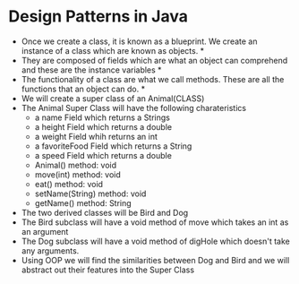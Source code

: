# Design Patterns in Java
* Once we create a class, it is known as a blueprint. We create an instance of a class which are known as objects. *
* They are composed of fields which are what an object can comprehend and these are the instance variables *
* The functionality of a class are what we call methods. These are all the functions that an object can do. *
* We will create a super class of an Animal(CLASS)
* The Animal Super Class will have the following charateristics
    - a name Field which returns a Strings
    - a height Field which returns a double
    - a weight Field whih returns an int
    - a favoriteFood Field which returns a String
    - a speed Field which returns a double
    * Animal() method: void
    * move(int) method: void
    * eat() method: void
    * setName(String) method: void
    * getName() method: String
* The two derived classes will be Bird and Dog
* The Bird subclass will have a void method of move which takes an int as an argument
* The Dog subclass will have a void method of digHole which doesn't take any arguments.
* Using OOP we will find the similarities between Dog and Bird and we will abstract out their features into the Super Class
